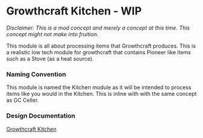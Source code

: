# Growthcraft Kitchen - WIP

*Disclaimer: This is a mod concept and merely a concept at this time. This concept might not make into fruition.*

This module is all about processing items that Growthcraft produces. This is a realistic low tech module for growthcraft that contains Pioneer like items such as a Stove (as a heat source).

### Naming Convention

This module is named the Kitchen module as it will be intended to process items like you would in the Kitchen. This is inline with with the same concept as GC Celler.

### Design Documentation

[Growthcraft Kitchen](gckitchen/Growthcraft-Kitchen.md)
